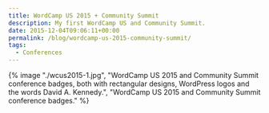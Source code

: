 ```yaml
---
title: WordCamp US 2015 + Community Summit
description: My first WordCamp US and Community Summit.
date: 2015-12-04T09:06:11+00:00
permalink: /blog/wordcamp-us-2015-community-summit/
tags:
  - Conferences
---
```


{% image "./wcus2015-1.jpg", "WordCamp US 2015 and Community Summit conference badges, both with rectangular designs, WordPress logos and the words David A. Kennedy.", "WordCamp US 2015 and Community Summit conference badges." %}
